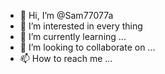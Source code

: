 - 👋 Hi, I’m @Sam77077a
- 👀 I’m interested in every thing
- 🌱 I’m currently learning ...
- 💞️ I’m looking to collaborate on ...
- 📫 How to reach me ...

<!---
Sam77077a/Sam77077a is a ✨ special ✨ repository because its `README.md` (this file) appears on your GitHub profile.
You can click the Preview link to take a look at your changes.
--->
